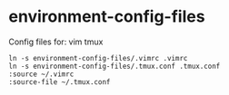 environment-config-files
========================
Config files for:
vim
tmux

```
ln -s environment-config-files/.vimrc .vimrc
ln -s environment-config-files/.tmux.conf .tmux.conf
:source ~/.vimrc
:source-file ~/.tmux.conf
```
